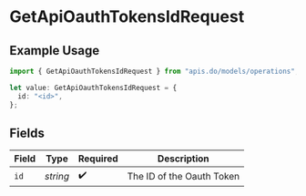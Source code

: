 # GetApiOauthTokensIdRequest

## Example Usage

```typescript
import { GetApiOauthTokensIdRequest } from "apis.do/models/operations";

let value: GetApiOauthTokensIdRequest = {
  id: "<id>",
};
```

## Fields

| Field                     | Type                      | Required                  | Description               |
| ------------------------- | ------------------------- | ------------------------- | ------------------------- |
| `id`                      | *string*                  | :heavy_check_mark:        | The ID of the Oauth Token |
